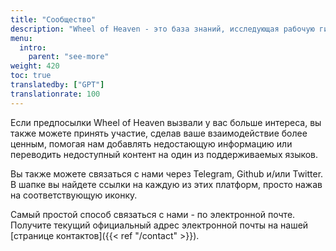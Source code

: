 ```yaml
---
title: "Сообщество"
description: "Wheel of Heaven - это база знаний, исследующая рабочую гипотезу о том, что жизнь на Земле была разумно спроектирована внеземной цивилизацией, так называемыми Элохим."
menu:
  intro:
    parent: "see-more"
weight: 420
toc: true
translatedby: ["GPT"]
translationrate: 100
---
```


Если предпосылки Wheel of Heaven вызвали у вас больше интереса, вы также можете принять участие, сделав ваше взаимодействие более ценным, помогая нам добавлять недостающую информацию или переводить недоступный контент на один из поддерживаемых языков.

Вы также можете связаться с нами через Telegram, Github и/или Twitter. В шапке вы найдете ссылки на каждую из этих платформ, просто нажав на соответствующую иконку.

Самый простой способ связаться с нами - по электронной почте. Получите текущий официальный адрес электронной почты на нашей [странице контактов]({{< ref "/contact" >}}).
